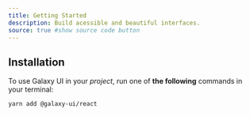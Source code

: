 ```yaml
---
title: Getting Started
description: Build acessible and beautiful interfaces.
source: true #show source code button
---
```


## Installation

To use Galaxy UI in your _project_, run one of **the following** commands in your terminal:

```bash
yarn add @galaxy-ui/react
```
